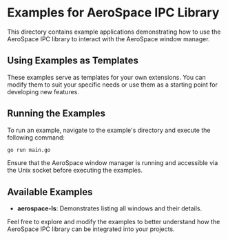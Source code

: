 # Examples for AeroSpace IPC Library

This directory contains example applications demonstrating how to use the AeroSpace IPC library to interact with the AeroSpace window manager.

## Using Examples as Templates

These examples serve as templates for your own extensions. You can modify them to suit your specific needs or use them as a starting point for developing new features.

## Running the Examples

To run an example, navigate to the example's directory and execute the following command:

```bash
go run main.go
```

Ensure that the AeroSpace window manager is running and accessible via the Unix socket before executing the examples.

## Available Examples

- **aerospace-ls**: Demonstrates listing all windows and their details.

Feel free to explore and modify the examples to better understand how the AeroSpace IPC library can be integrated into your projects.
